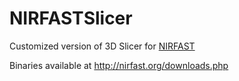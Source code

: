 # NIRFASTSlicer
Customized version of 3D Slicer for [NIRFAST](www.nirfast.org)

Binaries available at http://nirfast.org/downloads.php
